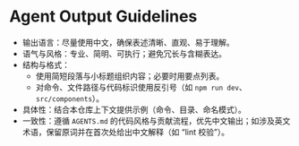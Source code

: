 # Agent Output Guidelines

- 输出语言：尽量使用中文，确保表述清晰、直观、易于理解。
- 语气与风格：专业、简明、可执行；避免冗长与含糊表达。
- 结构与格式：
  - 使用简短段落与小标题组织内容；必要时用要点列表。
  - 对命令、文件路径与代码标识使用反引号（如 `npm run dev`、`src/components`）。
- 具体性：结合本仓库上下文提供示例（命令、目录、命名模式）。
- 一致性：遵循 `AGENTS.md` 的代码风格与贡献流程，优先中文输出；如涉及英文术语，保留原词并在首次处给出中文解释（如 “lint 校验”）。

